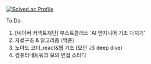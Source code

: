 [![Solved.ac Profile](http://mazassumnida.wtf/api/v2/generate_badge?boj=forwarder1121)](https://solved.ac/forwarder1121/)


To Do
1. [네이버 커넥트재단] 부스트클래스 'AI 엔지니어 기초 다지기'
2. 자료구조 & 알고리즘 (백준)
3. 노마드 코더_react&웹 기초 (모던 JS deep dive)
4. 컴퓨터네트워크 모의 면접 스터디
